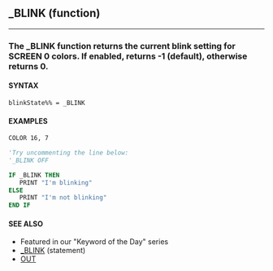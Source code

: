 ## _BLINK (function)
---

### The _BLINK function returns the current blink setting for SCREEN 0 colors. If enabled, returns -1 (default), otherwise returns 0.

#### SYNTAX

`blinkState%% = _BLINK`

#### EXAMPLES
```vb
COLOR 16, 7

'Try uncommenting the line below:
'_BLINK OFF

IF _BLINK THEN
   PRINT "I'm blinking"
ELSE
   PRINT "I'm not blinking"
END IF
```
  


#### SEE ALSO
* Featured in our "Keyword of the Day" series
* [_BLINK](./_BLINK.md) (statement)
* [OUT](./OUT.md)
